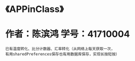# 《APPinClass》
作者：陈滨鸿
学号：41710004
================
    已有温度转化、比分计数器、汇率转化（从网络上每天获取一次，
    有用sharedPreferences保存也有用数据库保存，实现长按短按）
